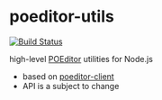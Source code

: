 # poeditor-utils

[![Build Status](https://travis-ci.org/famousgarkin/poeditor-utils.svg?branch=master)](https://travis-ci.org/famousgarkin/poeditor-utils)

high-level [POEditor](https://poeditor.com/) utilities for Node.js

* based on [poeditor-client](https://github.com/janjakubnanista/poeditor-client)
* API is a subject to change
